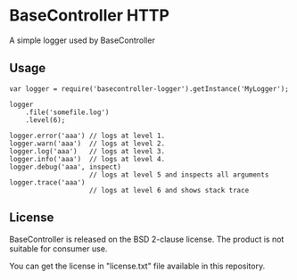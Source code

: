 BaseController HTTP
=====================

A simple logger used by BaseController

Usage
-------

    var logger = require('basecontroller-logger').getInstance('MyLogger');
    
    logger
        .file('somefile.log')
        .level(6);
        
    logger.error('aaa') // logs at level 1.
    logger.warn('aaa')  // logs at level 2.
    logger.log('aaa')   // logs at level 3.
    logger.info('aaa')  // logs at level 4.
    logger.debug('aaa', inspect)
                        // logs at level 5 and inspects all arguments
    logger.trace('aaa')
                        // logs at level 6 and shows stack trace

License
---------

BaseController is released on the BSD 2-clause license. The product is not suitable for consumer use.

You can get the license in "license.txt" file available in this repository.

